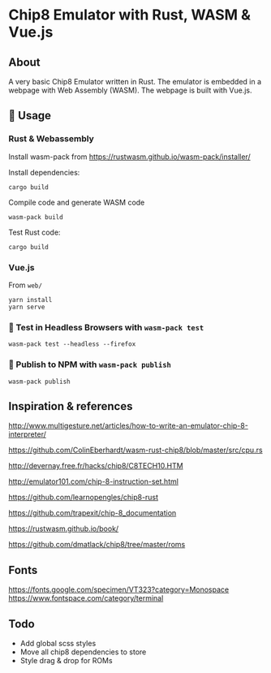 # Chip8 Emulator with Rust, WASM & Vue.js

## About

A very basic Chip8 Emulator written in Rust. The emulator is embedded in a webpage with Web Assembly (WASM). The webpage is built with Vue.js.

## 🚴 Usage

### Rust & Webassembly

Install wasm-pack from https://rustwasm.github.io/wasm-pack/installer/

Install dependencies:

```
cargo build
```

Compile code and generate WASM code

```
wasm-pack build
```

Test Rust code: 

```
cargo build
```

### Vue.js

From `web/`

```
yarn install
yarn serve
```


### 🔬 Test in Headless Browsers with `wasm-pack test`

```
wasm-pack test --headless --firefox
```

### 🎁 Publish to NPM with `wasm-pack publish`

```
wasm-pack publish
```

## Inspiration & references

http://www.multigesture.net/articles/how-to-write-an-emulator-chip-8-interpreter/

https://github.com/ColinEberhardt/wasm-rust-chip8/blob/master/src/cpu.rs

http://devernay.free.fr/hacks/chip8/C8TECH10.HTM

http://emulator101.com/chip-8-instruction-set.html

https://github.com/learnopengles/chip8-rust

https://github.com/trapexit/chip-8_documentation

https://rustwasm.github.io/book/

https://github.com/dmatlack/chip8/tree/master/roms

## Fonts
https://fonts.google.com/specimen/VT323?category=Monospace
https://www.fontspace.com/category/terminal

## Todo

- Add global scss styles
- Move all chip8 dependencies to store
- Style drag & drop for ROMs